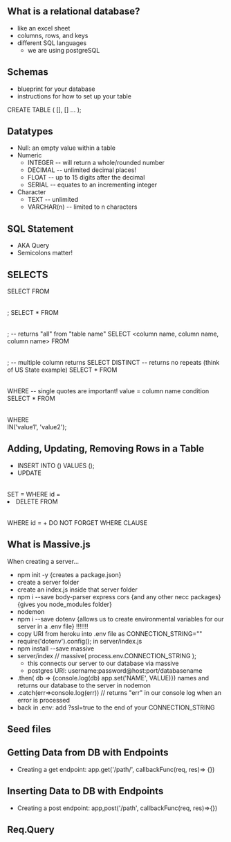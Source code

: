 ## What is a relational database?
- like an excel sheet
- columns, rows, and keys
- different SQL languages
    - we are using postgreSQL

## Schemas
- blueprint for your database
- instructions for how to set up your table

CREATE TABLE <table name> (
    <column name> <data type> [<constraint>],
    <column name> <data type> [<constraint>] ...
);

## Datatypes
- Null: an empty value within a table
- Numeric
    + INTEGER -- will return a whole/rounded number
    + DECIMAL -- unlimited decimal places! 
    + FLOAT -- up to 15 digits after the decimal
    + SERIAL -- equates to an incrementing integer
- Character 
    + TEXT -- unlimited
    + VARCHAR(n) -- limited to n characters 

## SQL Statement
- AKA Query
- Semicolons matter! 

## SELECTS
SELECT <column name> FROM <table name>;
SELECT * FROM <table name>; -- returns "all" from "table name"
SELECT <column name, column name, column name> FROM <table name>; -- multiple column returns
SELECT DISTINCT <column name> -- returns no repeats (think of US State example)
SELECT * FROM <table name> WHERE <column name = 'value'> -- single quotes are important! value = column name condition
SELECT * FROM <table name> WHERE <section name> IN('value1', 'value2');

## Adding, Updating, Removing Rows in a Table 
- INSERT INTO
    (<column names...>)
    VALUES
    (<values matching the column order>);
- UPDATE <table name>
    SET <column name> = <new value>
    WHERE id = <id number>
- DELETE FROM <table name>
    WHERE id = <id number>
        + DO NOT FORGET WHERE CLAUSE

## What is Massive.js
When creating a server...
- npm init -y {creates a package.json}
- create a server folder
- create an index.js inside that server folder
- npm i --save body-parser express cors {and any other necc packages} {gives you node_modules folder}
- nodemon
- npm i --save dotenv {allows us to create environmental variables for our server in a .env file} !!!!!!!
- copy URI from heroku into .env file as CONNECTION_STRING=""
- require('dotenv').config(); in server/index.js
- npm install --save massive
- server/index // massive( process.env.CONNECTION_STRING );
    - this connects our server to our database via massive
    - postgres URI: username:password@host:port/databasename
- .then( db => {console.log(db) app.set('NAME', VALUE)}) names and returns our database to the server in nodemon 
- .catch(err=>console.log(err)) // returns "err" in our console log when an error is processed
- back in .env: add ?ssl=true to the end of your CONNECTION_STRING

## Seed files 

## Getting Data from DB with Endpoints
- Creating a get endpoint: app.get('/path/', callbackFunc(req, res)=> {})

## Inserting Data to DB with Endpoints
- Creating a post endpoint: app,post('/path', callbackFunc(req, res)=>{})

## Req.Query